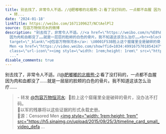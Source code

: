 ```yaml
---
title: 别去找了，非常令人不适。//@肥嘟嘟的北极熊-2:看了没打码的，一点都不血腥 因为肉和血都没了……就是一层层的脸颊的白色的骨片。我不知道这该怎么治疗……
  - 转...
date: '2024-01-18'
linkTitle: https://weibo.com/1671109627/NCtAelPl2
source: 包容万物恒河水的微博
description: "别去找了，非常令人不适。//<a href=\"https://weibo.com/n/%E8%82%A5%E5%98%9F%E5%98%9F%E7%9A%84%E5%8C%97%E6%9E%81%E7%86%8A-2\">@肥嘟嘟的北极熊-2</a>:看了没打码的，一点都不血腥
  因为肉和血都没了……就是一层层的脸颊的白色的骨片。我不知道这该怎么治疗……<br><blockquote> - 转发 <a href=\"https://weibo.com/1671109627\"
  target=\"_blank\">@包容万物恒河水</a>: \U0001F53B脸上这个窟窿里全是破碎的骨片，没办法不打码。<br>\U0001F53B以军的残暴将以这些证据的形式永载史册。<br>\U0001F53B源：Censored
  Men <a href=\"https://video.weibo.com/show?fid=1034:4991675701854247\" data-hide=\"\"><span
  class=\"url-icon\"><img style=\"width: 1rem;height: 1rem\" src=\"https://h5.sinaimg.cn/upload/2015/09/25/3/timeline_card_small_video_defa
  ..."
disable_comments: true
---
```

别去找了，非常令人不适。//<a href="https://weibo.com/n/%E8%82%A5%E5%98%9F%E5%98%9F%E7%9A%84%E5%8C%97%E6%9E%81%E7%86%8A-2">@肥嘟嘟的北极熊-2</a>:看了没打码的，一点都不血腥 因为肉和血都没了……就是一层层的脸颊的白色的骨片。我不知道这该怎么治疗……<br><blockquote> - 转发 <a href="https://weibo.com/1671109627" target="_blank">@包容万物恒河水</a>: 🔻脸上这个窟窿里全是破碎的骨片，没办法不打码。<br>🔻以军的残暴将以这些证据的形式永载史册。<br>🔻源：Censored Men <a href="https://video.weibo.com/show?fid=1034:4991675701854247" data-hide=""><span class="url-icon"><img style="width: 1rem;height: 1rem" src="https://h5.sinaimg.cn/upload/2015/09/25/3/timeline_card_small_video_defa ...